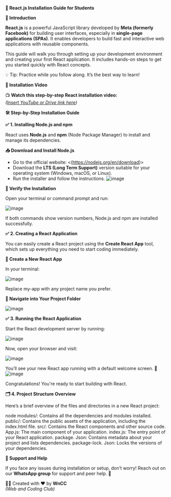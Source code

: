 **📘 React.js Installation Guide for Students**

**🎯 Introduction**

**React.js** is a powerful JavaScript library developed by **Meta (formerly Facebook)** for building user interfaces, especially in **single-page applications (SPAs)**. It enables developers to build fast and interactive web applications with reusable components.

This guide will walk you through setting up your development environment and creating your first React application. It includes hands-on steps to get you started quickly with React concepts.

💡 Tip: Practice while you follow along. It’s the best way to learn!

**🎥 Installation Video**

📺 **Watch this step-by-step React installation video:**  
_([Insert YouTube or Drive link here](https://youtu.be/0W79GLsOV3I?si=y78_PHBww2LJz4Hm))_

**🛠️ Step-by-Step Installation Guide**

**✅ 1. Installing Node.js and npm**

React uses **Node.js** and **npm** (Node Package Manager) to install and manage its dependencies.

**📥 Download and Install Node.js**

- Go to the official website: <(https://nodejs.org/en/download)>
- Download the **LTS (Long Term Support)** version suitable for your operating system (Windows, macOS, or Linux).
- Run the installer and follow the instructions.
![image](https://github.com/user-attachments/assets/100a2aac-7560-4c45-b98f-4dac1c179f79)

**🧪 Verify the Installation**

Open your terminal or command prompt and run:

![image](https://github.com/user-attachments/assets/2ffbf8e2-27b8-4519-8b0f-6bfd7f304dd1)


If both commands show version numbers, Node.js and npm are installed successfully.

**✅ 2. Creating a React Application**

You can easily create a React project using the **Create React App** tool, which sets up everything you need to start coding immediately.

**🚀 Create a New React App**

In your terminal:

![image](https://github.com/user-attachments/assets/d3938f4c-8aff-4115-96d2-e5acd31209ca)


Replace my-app with any project name you prefer.

**📁 Navigate into Your Project Folder**

![image](https://github.com/user-attachments/assets/8c9c3dfc-4945-4d7d-8bb0-8a402c01c375)


**✅ 3. Running the React Application**

Start the React development server by running:

![image](https://github.com/user-attachments/assets/af2de916-2913-442b-8ae7-02948ce3956c)


Now, open your browser and visit:

![image](https://github.com/user-attachments/assets/034f3213-4df0-46e8-947a-bf784f66d7ba)


You’ll see your new React app running with a default welcome screen. 🎉
![image](https://github.com/user-attachments/assets/9b4703be-1ae1-42bc-8605-984f86342058)


Congratulations! You're ready to start building with React.

**🗂️ 4. Project Structure Overview**

Here’s a brief overview of the files and directories in a new React project:

node modules/: Contains all the dependencies and modules installed.
public/: Contains the public assets of the application, including the index.html file.
src/: Contains the React components and other source code.
App.js: The main component of your application.
index.js: The entry point of your React application.
package. Json: Contains metadata about your project and lists dependencies.
package-lock. Json: Locks the versions of your dependencies.

**💬 Support and Help**

If you face any issues during installation or setup, don’t worry! Reach out on our **WhatsApp group** for support and peer help. 🙌

👨‍💻 Created with ❤️ by **WnCC**  
_(Web and Coding Club)_
